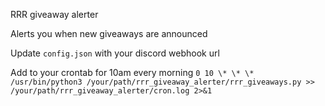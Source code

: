RRR giveaway alerter

Alerts you when new giveaways are announced

Update `config.json` with your discord webhook url

Add to your crontab for 10am every morning `0 10 \* \* \* /usr/bin/python3 /your/path/rrr_giveaway_alerter/rrr_giveaways.py >> /your/path/rrr_giveaway_alerter/cron.log 2>&1`
